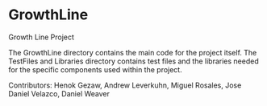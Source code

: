 # GrowthLine
Growth Line Project

The GrowthLine directory contains the main code for the project itself. The TestFiles and Libraries directory contains test files and the libraries needed for the specific components used within the project.

Contributors: Henok Gezaw, Andrew Leverkuhn, Miguel Rosales, Jose Daniel Velazco, Daniel Weaver
